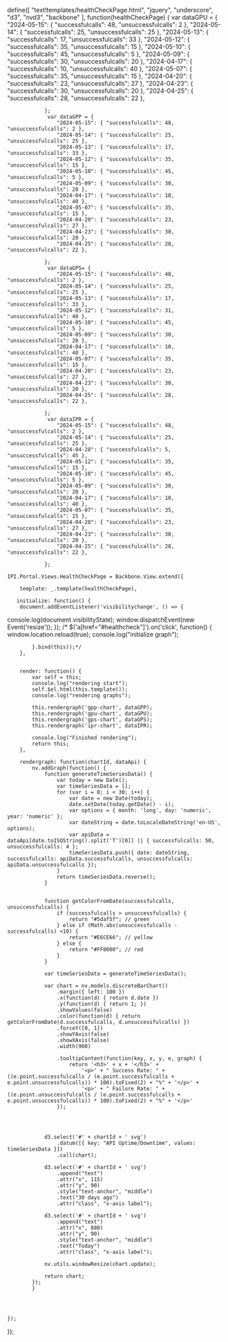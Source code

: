 define([
    "text!templates/healthCheckPage.html",
    "jquery",
    "underscore",
    "d3",
    "nvd3",
    "backbone"
], function(healthCheckPage) {
	    var dataGPU = {
					"2024-05-15": { "successfulcalls": 48, "unsuccessfulcalls": 2 },
					"2024-05-14": { "successfulcalls": 25, "unsuccessfulcalls": 25 },
					"2024-05-13": { "successfulcalls": 17, "unsuccessfulcalls": 33 },
					"2024-05-12": { "successfulcalls": 35, "unsuccessfulcalls": 15 },
					"2024-05-10": { "successfulcalls": 45, "unsuccessfulcalls": 5 },
					"2024-05-09": { "successfulcalls": 30, "unsuccessfulcalls": 20 },
					"2024-04-17": { "successfulcalls": 10, "unsuccessfulcalls": 40 },
					"2024-05-07": { "successfulcalls": 35, "unsuccessfulcalls": 15 },
					"2024-04-20": { "successfulcalls": 23, "unsuccessfulcalls": 27 },
					"2024-04-23": { "successfulcalls": 30, "unsuccessfulcalls": 20 },
					"2024-04-25": { "successfulcalls": 28, "unsuccessfulcalls": 22 },

				};
				 var dataGPP = {
					"2024-05-15": { "successfulcalls": 48, "unsuccessfulcalls": 2 },
					"2024-05-14": { "successfulcalls": 25, "unsuccessfulcalls": 25 },
					"2024-05-13": { "successfulcalls": 17, "unsuccessfulcalls": 33 },
					"2024-05-12": { "successfulcalls": 35, "unsuccessfulcalls": 15 },
					"2024-05-10": { "successfulcalls": 45, "unsuccessfulcalls": 5 },
					"2024-05-09": { "successfulcalls": 30, "unsuccessfulcalls": 20 },
					"2024-04-17": { "successfulcalls": 10, "unsuccessfulcalls": 40 },
					"2024-05-07": { "successfulcalls": 35, "unsuccessfulcalls": 15 },
					"2024-04-20": { "successfulcalls": 23, "unsuccessfulcalls": 27 },
					"2024-04-23": { "successfulcalls": 30, "unsuccessfulcalls": 20 },
					"2024-04-25": { "successfulcalls": 28, "unsuccessfulcalls": 22 },

				};
				 var dataGPS= {
					"2024-05-15": { "successfulcalls": 48, "unsuccessfulcalls": 2 },
					"2024-05-14": { "successfulcalls": 25, "unsuccessfulcalls": 25 },
					"2024-05-13": { "successfulcalls": 17, "unsuccessfulcalls": 33 },
					"2024-05-12": { "successfulcalls": 31, "unsuccessfulcalls": 40 },
					"2024-05-10": { "successfulcalls": 45, "unsuccessfulcalls": 5 },
					"2024-05-09": { "successfulcalls": 30, "unsuccessfulcalls": 20 },
					"2024-04-17": { "successfulcalls": 10, "unsuccessfulcalls": 40 },
					"2024-05-07": { "successfulcalls": 35, "unsuccessfulcalls": 15 },
					"2024-04-20": { "successfulcalls": 23, "unsuccessfulcalls": 27 },
					"2024-04-23": { "successfulcalls": 30, "unsuccessfulcalls": 20 },
					"2024-04-25": { "successfulcalls": 28, "unsuccessfulcalls": 22 },

				};
				 var dataIPR = {
					"2024-05-15": { "successfulcalls": 48, "unsuccessfulcalls": 2 },
					"2024-05-14": { "successfulcalls": 25, "unsuccessfulcalls": 25 },
					"2024-04-28": { "successfulcalls": 5, "unsuccessfulcalls": 45 },
					"2024-05-12": { "successfulcalls": 35, "unsuccessfulcalls": 15 },
					"2024-05-10": { "successfulcalls": 45, "unsuccessfulcalls": 5 },
					"2024-05-09": { "successfulcalls": 30, "unsuccessfulcalls": 20 },
					"2024-04-17": { "successfulcalls": 10, "unsuccessfulcalls": 40 },
					"2024-05-07": { "successfulcalls": 35, "unsuccessfulcalls": 15 },
					"2024-04-20": { "successfulcalls": 23, "unsuccessfulcalls": 27 },
					"2024-04-23": { "successfulcalls": 30, "unsuccessfulcalls": 20 },
					"2024-04-25": { "successfulcalls": 28, "unsuccessfulcalls": 22 },

				};

    IPI.Portal.Views.HealthCheckPage = Backbone.View.extend({
		
        template: _.template(healthCheckPage),

       initialize: function() {
		document.addEventListener('visibilitychange', () => {
   console.log(document.visibilityState);
   window.dispatchEvent(new Event('resize'));
});
        /*   $('a[href="#healthcheck"]').on('click', function() {
                window.location.reload(true);
                console.log("initialize graph");
               
            }.bind(this));*/
        },
        

        render: function() {
            var self = this;
            console.log("rendering start");
            self.$el.html(this.template());
            console.log("rendering graphs");

            this.rendergraph('gpp-chart', dataGPP);
            this.rendergraph('gpu-chart', dataGPU);
            this.rendergraph('gps-chart', dataGPS);
            this.rendergraph('ipr-chart', dataIPR);

            console.log("Finished rendering");
            return this;
        },

        rendergraph: function(chartId, dataApi) {
            nv.addGraph(function() {
				function generateTimeSeriesData() {
                    var today = new Date();
                    var timeSeriesData = [];
                    for (var i = 0; i < 30; i++) {
                        var date = new Date(today);
                        date.setDate(today.getDate() - i);
                        var options = { month: 'long', day: 'numeric', year: 'numeric' };
                        var dateString = date.toLocaleDateString('en-US', options);
                        var apiData = dataApi[date.toISOString().split('T')[0]] || { successfulcalls: 50, unsuccessfulcalls: 4 };
                        timeSeriesData.push({ date: dateString, successfulcalls: apiData.successfulcalls, unsuccessfulcalls: apiData.unsuccessfulcalls });
                    }
                    return timeSeriesData.reverse();
                }
            

                function getColorFromDate(successfulcalls, unsuccessfulcalls) {
                    if (successfulcalls > unsuccessfulcalls) {
                        return "#5daf5f"; // green
                    } else if (Math.abs(unsuccessfulcalls - successfulcalls) <10) {
                        return "#E6CE66"; // yellow
                    } else {
                        return "#FF0000"; // red
                    }
                }
				
                var timeSeriesData = generateTimeSeriesData();
				
                var chart = nv.models.discreteBarChart()
                    .margin({ left: 100 })
                    .x(function(d) { return d.date })
                    .y(function(d) { return 1; })
                    .showValues(false)
                    .color(function(d) { return getColorFromDate(d.successfulcalls, d.unsuccessfulcalls) })
                    .forceY([0, 1])
                    .showYAxis(false)
                    .showXAxis(false)
                    .width(900)
                    
                    .tooltipContent(function(key, x, y, e, graph) {
                        return '<h3>' + x + '</h3>' +
                            '<p>' + " Success Rate: " + ((e.point.successfulcalls / (e.point.successfulcalls + e.point.unsuccessfulcalls)) * 100).toFixed(2) + "%" + '</p>' +
                            '<p>' + " Failure Rate: " + ((e.point.unsuccessfulcalls / (e.point.successfulcalls + e.point.unsuccessfulcalls)) * 100).toFixed(2) + "%" + '</p>'
                    });
                    
                
                

                d3.select('#' + chartId + ' svg')
                    .datum([{ key: "API Uptime/Downtime", values: timeSeriesData }])
                    .call(chart);

                d3.select('#' + chartId + ' svg')
                    .append("text")
                    .attr("x", 115)
                    .attr("y", 90)
                    .style("text-anchor", "middle")
                    .text("30 days ago")
                    .attr("class", "x-axis label");

                d3.select('#' + chartId + ' svg')
                    .append("text")
                    .attr("x", 880)
                    .attr("y", 90)
                    .style("text-anchor", "middle")
                    .text("Today")
                    .attr("class", "x-axis label");

                nv.utils.windowResize(chart.update);

                return chart;
            });
            }




	});

});


